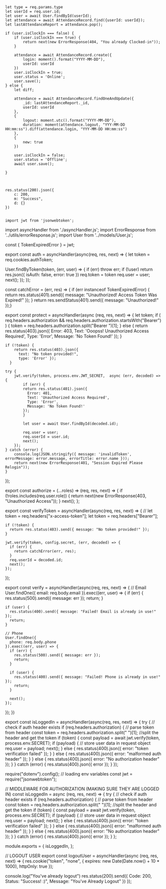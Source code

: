     let type = req.params.type
    let userId = req.user.id;
    let user = await User.findById(userId);
    let attendance = await AttendanceRecord.find({userId: userId});
    let lastAttendanceReport = attendance.pop();
    
    if (user.isClockIn === false) {
        if (user.isClockIn === true) {
            return next(new ErrorResponse(404, "You already Clocked-in"));
        }
        
        attendance = await AttendanceRecord.create({
            login: moment().format("YYYY-MM-DD"),
            userId: userId
        })
        user.isClockIn = true;
        user.status = 'Online';
        user.save();
    } else {
        let diff;

        attendance = await AttendanceRecord.findOneAndUpdate({
            _id: lastAttendanceReport._id,
            userId: userId
        },
        {
            logout: moment.utc().format("YYYY-MM-DD"),
            duration: moment(attendance.logout, "YYY-MM-DD HH:mm:ss").diff(attendance.login, "YYY-MM-DD HH:mm:ss")
        },
        {
            new: true
        })

        user.isClockIn = false;
        user.status = 'Offline';
        await user.save();

    }



    res.status(200).json({
        c: 200,
        m: "Success",
        d: {}
    })


    import jwt from 'jsonwebtoken';
import asyncHandler from './asyncHandler.js';
import ErrorResponse from '../utils/errorResponse.js';
import User from '../models/User.js';

const { TokenExpiredError } = jwt;

export const auth = asyncHandler(async(req, res, next) => {
  let token = req.cookies.authToken;
  
  User.findByToken(token, (err, user) => {
  if (err) throw err;
  if (!user) return res.json({ isAuth: false, error: true })
  req.token = token
  req.user = user;
  next();
 });
});

const catchError = (err, res) => {
    if (err instanceof TokenExpiredError) {
      return res.status(401).send({ message: "Unauthorized! Access Token Was Expired!" });
    }
    return res.sendStatus(401).send({ message: "Unauthorized!" });}

export const protect = asyncHandler(async (req, res, next) => {
    let token;
    if (
        req.headers.authorization &&
        req.headers.authorization.startsWith("Bearer")
    ) {
        token = req.headers.authorization.split("Bearer ")[1];
    } else {
      return res.status(403).json({ 
        Error: 403,
        Text: 'Ooopss! Unauthorized Access Required',
        Type: 'Error',
        Message: 'No Token Found!'
      });
    }

    if (!token) {
        return res.status(403).json({
          text: "No token provided!",
          type: 'Error' });
      }

    try {
        jwt.verify(token, process.env.JWT_SECRET,  async (err, decoded) => {
            if (err) {
            return res.status(401).json({
              Error: 401,
              Text: 'Unauthorized Access Required',
              Type: 'Error',
              Message: 'No Token Found!'
            });
            }

            let user = await User.findById(decoded.id);

            req.user = user;
            req.userId = user.id;
            next();
        });
    } catch (error) {
        console.log(JSON.stringify({ message: 'invalidToken', errorMessage: error.message, errorTitle: error.name }));
        return next(new ErrorResponse(401, "Session Expired Please Relogin"));
    }
});

export const authorize = (...roles) => (req, res, next) => {
    if (!roles.includes(req.user.role)) {
        return next(new ErrorResponse(403, "Unauthorized Access"));
    }
    next();
};

export const verifyToken = asyncHandler(async(req, res, next) => {
    // let token = req.headers["x-access-token"];
    let token = req.headers["Bearer"];
    
  
    if (!token) {
      return res.status(403).send({ message: "No token provided!" });
    }
  
    jwt.verify(token, config.secret, (err, decoded) => {
      if (err) {
        return catchError(err, res);
      }
      req.userId = decoded.id;
      next();
    });
});

export const verify = asyncHandler(async(req, res, next) => {
      // Email
  User.findOne({
    email: req.body.email
  }).exec((err, user) => {
    if (err) {
      res.status(500).send({ message: err });
      return;
    }

    if (user) {
      res.status(400).send({ message: "Failed! Email is already in use!" });
      return;
    }

    // Phone
    User.findOne({
      phone: req.body.phone
    }).exec((err, user) => {
      if (err) {
        res.status(500).send({ message: err });
        return;
      }

      if (user) {
        res.status(400).send({ message: "Failed! Phone is already in use!" });
        return;
      }

      next();
    });
  });
})

export const isLoggedIn = asyncHandler(async(req, res, next) => {
  try {
    // check if auth header exists
    if (req.headers.authorization) {
      // parse token from header
      const token = req.headers.authorization.split(" ")[1]; //split the header and get the token
      if (token) {
        const payload = await jwt.verify(token, process.env.SECRET);
        if (payload) {
          // store user data in request object
          req.user = payload;
          next();
        } else {
          res.status(400).json({ error: "token verification failed" });
        }
      } else {
        res.status(400).json({ error: "malformed auth header" });
      }
    } else {
      res.status(400).json({ error: "No authorization header" });
    }
  } catch (error) {
    res.status(400).json({ error });
  }
});

require("dotenv").config(); // loading env variables
const jwt = require("jsonwebtoken");

// MIDDLEWARE FOR AUTHORIZATION (MAKING SURE THEY ARE LOGGED IN)
const isLoggedIn = async (req, res, next) => {
  try {
    // check if auth header exists
    if (req.headers.authorization) {
      // parse token from header
      const token = req.headers.authorization.split(" ")[1]; //split the header and get the token
      if (token) {
        const payload = await jwt.verify(token, process.env.SECRET);
        if (payload) {
          // store user data in request object
          req.user = payload;
          next();
        } else {
          res.status(400).json({ error: "token verification failed" });
        }
      } else {
        res.status(400).json({ error: "malformed auth header" });
      }
    } else {
      res.status(400).json({ error: "No authorization header" });
    }
  } catch (error) {
    res.status(400).json({ error });
  }
};

module.exports = {
  isLoggedIn,
};

// LOGOUT USER
export const logoutUser = asyncHandler(async (req, res, next) => {
  res.cookie("token", "none", {
    expires: new Date(Date.now() + 10 * 1000),
    httpOnly: true
  });


  console.log("You've already logout")
  res.status(200).send({
    Code: 200,
    Status: "Success! :)", 
    Message: "You've Already Logout" })
});